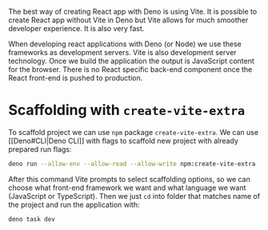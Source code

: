 The best way of creating React app with Deno is using Vite. It is possible to create React app without Vite in Deno but Vite allows for much smoother developer experience. It is also very fast.

When developing react applications with Deno (or Node) we use these frameworks as development servers. Vite is also development server technology. Once we build the application the output is JavaScript content for the browser. There is no React specific back-end component once the React front-end is pushed to production.
# Scaffolding with `create-vite-extra`
To scaffold project we can use `npm` package `create-vite-extra`. We can use [[Deno#CLI|Deno CLI]] with flags to scaffold new project with already prepared run flags:
```sh
deno run --allow-env --allow-read --allow-write npm:create-vite-extra
```
After this command Vite prompts to select scaffolding options, so we can choose what front-end framework we want and what language we want (JavaScript or TypeScript). Then we just `cd` into folder that matches name of the project and run the application with:
```sh
deno task dev
```

